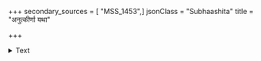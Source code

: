 +++
secondary_sources = [ "MSS_1453",]
jsonClass = "Subhaashita"
title = "अनुत्कीर्णा यथा"

+++

<details><summary>Text</summary>

अनुत्कीर्णा यथा पङ्के पुत्रिका वाथ दारुणि।  
वर्णा यथा मषीकल्के तथा सर्गे स्थिताः परे॥
</details>
